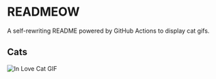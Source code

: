 # READMEOW

A self-rewriting README powered by GitHub Actions to display cat gifs.

## Cats

![In Love Cat GIF](https://media3.giphy.com/media/MDJ9IbxxvDUQM/200.gif?cid=9acd02daaa1zkcbq5aywcy066rtzgofmmqvsd1u9ooor9079&ep=v1_gifs_search&rid=200.gif&ct=g)
